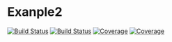 # Exanple2

[![Build Status](https://travis-ci.com/ksainath12/Exanple2.jl.svg?branch=Main)](https://travis-ci.com/ksainath12/Exanple2.jl)
[![Build Status](https://ci.appveyor.com/api/projects/status/github/ksainath12/Exanple2.jl?svg=true)](https://ci.appveyor.com/project/ksainath12/Exanple2-jl)
[![Coverage](https://codecov.io/gh/ksainath12/Exanple2.jl/branch/Main/graph/badge.svg)](https://codecov.io/gh/ksainath12/Exanple2.jl)
[![Coverage](https://coveralls.io/repos/github/ksainath12/Exanple2.jl/badge.svg?branch=Main)](https://coveralls.io/github/ksainath12/Exanple2.jl?branch=Main)
